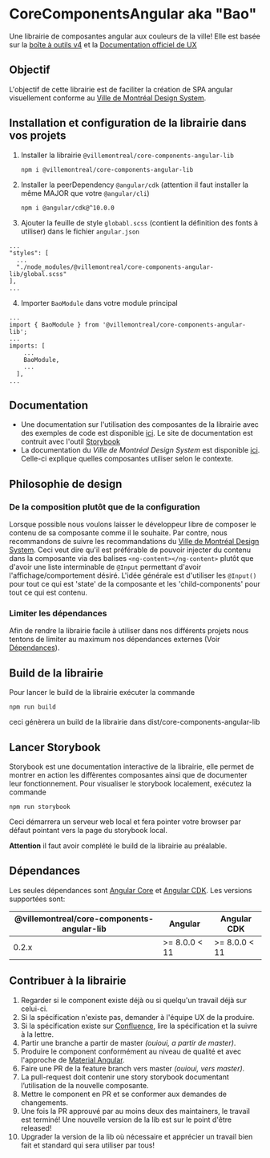 # CoreComponentsAngular aka "Bao"

Une librairie de composantes angular aux couleurs de la ville! Elle est basée sur la [boîte à outils v4](https://services.montreal.ca/boite-outils4/) et la [Documentation officiel de UX](https://zeroheight.com/575tugn0n/p/139208-ville-de-montral-design-system)

## Objectif
L'objectif de cette librairie est de faciliter la création de SPA angular visuellement conforme au [Ville de Montréal Design System](https://zeroheight.com/575tugn0n/p/139208-ville-de-montral-design-system).

## Installation et configuration de la librairie dans vos projets
1. Installer la librairie `@villemontreal/core-components-angular-lib`

   `npm i @villemontreal/core-components-angular-lib`
2. Installer la peerDependency `@angular/cdk` (attention il faut installer la même MAJOR que votre `@angular/cli`)

   `npm i @angular/cdk@^10.0.0`

3. Ajouter la feuille de style `globabl.scss` (contient la définition des fonts à utiliser) dans le fichier `angular.json`
``` 
...
"styles": [
  ...
  "./node_modules/@villemontreal/core-components-angular-lib/global.scss"
],
...
```
4. Importer `BaoModule` dans votre module principal
```
...
import { BaoModule } from '@villemontreal/core-components-angular-lib';
...
imports: [
    ...
    BaoModule,
    ...
  ],
...
```

## Documentation
* Une documentation sur l'utilisation des composantes de la librairie avec des exemples de code est disponible [ici](https://services.interne.montreal.ca/bao-storybook). Le site de documentation est contruit avec l'outil [Storybook](https://storybook.js.org/)
* La documentation du *Ville de Montréal Design System* est disponible [ici](https://zeroheight.com/575tugn0n/p/139208-ville-de-montral-design-system). Celle-ci explique quelles composantes utiliser selon le contexte.

## Philosophie de design
### De la composition plutôt que de la configuration
Lorsque possible nous voulons laisser le développeur libre de composer le contenu de sa composante comme il le souhaite. 
Par contre, nous recommandons de suivre les recommandations du [Ville de Montréal Design System](https://zeroheight.com/575tugn0n/p/139208-ville-de-montral-design-system). 
Ceci veut dire qu'il est préférable de pouvoir injecter du contenu dans la composante via des balises `<ng-content></ng-content>` plutôt que d'avoir une liste interminable de `@Input` permettant d'avoir l'affichage/comportement désiré.
L'idée générale est d'utiliser les `@Input()` pour tout ce qui est 'state' de la composante et les 'child-components' pour tout ce qui est contenu.

### Limiter les dépendances
Afin de rendre la librairie facile à utiliser dans nos différents projets nous tentons de limiter au maximum nos dépendances externes (Voir [Dépendances](#dependances)).

## Build de la librairie
Pour lancer le build de la librairie exécuter la commande 

`npm run build` 

ceci génèrera un build de la librairie dans dist/core-components-angular-lib

## Lancer Storybook
Storybook est une documentation interactive de la librairie, elle permet de montrer en action les diffèrentes composantes ainsi que de documenter leur fonctionnement. Pour visualiser le storybook localement, exécutez la commande 

`npm run storybook`

Ceci démarrera un serveur web local et fera pointer votre browser par défaut pointant vers la page du storybook local.

**Attention** il faut avoir complété le build de la librairie au préalable.

## Dépendances

Les seules dépendances sont [Angular Core](https://angular.io) et [Angular CDK](https://material.angular.io/cdk/categories).
Les versions supportées sont:

| @villemontreal/core-components-angular-lib | Angular | Angular CDK |
|-|-|-|
| 0.2.x | >= 8.0.0 < 11 | >= 8.0.0 < 11 |

## Contribuer à la librairie

1. Regarder si le component existe déjà ou si quelqu'un travail déjà sur celui-ci.
2. Si la spécification n'existe pas, demander à l'équipe UX de la produire.
3. Si la spécification existe sur [Confluence](https://confluence.montreal.ca/pages/viewpage.action?pageId=121599367), lire la spécification et la suivre à la lettre.
4. Partir une branche a partir de master *(ouioui, a partir de master)*.
5. Produire le component conformément au niveau de qualité et avec l'approche de [Material Angular](https://material.angular.io/).
6. Faire une PR de la feature branch vers master *(ouioui, vers master)*.
7. La pull-request doit contenir une story storybook documentant l’utilisation de la nouvelle composante.
8. Mettre le component en PR et se conformer aux demandes de changements.
9. Une fois la PR approuvé par au moins deux des maintainers, le travail est terminé! Une nouvelle version de la lib est sur le point d'être released!
10. Upgrader la version de la lib où nécessaire et apprécier un travail bien fait et standard qui sera utiliser par tous!
